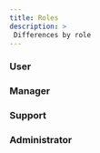 ```yaml
---
title: Roles
description: >
 Differences by role
---
```


### User

### Manager

### Support

### Administrator
